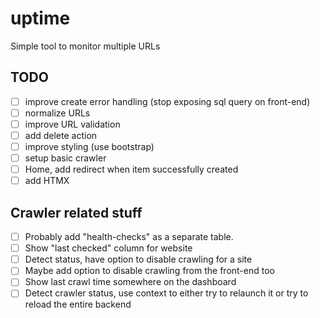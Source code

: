 # uptime

Simple tool to monitor multiple URLs

## TODO

- [ ] improve create error handling (stop exposing sql query on front-end)
- [ ] normalize URLs
- [ ] improve URL validation
- [ ] add delete action
- [ ] improve styling (use bootstrap)
- [ ] setup basic crawler
- [ ] Home, add redirect when item successfully created
- [ ] add HTMX

## Crawler related stuff

- [ ] Probably add "health-checks" as a separate table.
- [ ] Show "last checked" column for website
- [ ] Detect status, have option to disable crawling for a site
- [ ] Maybe add option to disable crawling from the front-end too
- [ ] Show last crawl time somewhere on the dashboard
- [ ] Detect crawler status, use context to either try to relaunch it or try to reload the entire backend